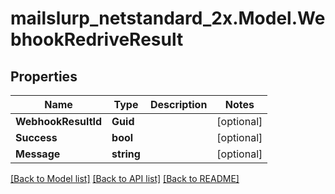 # mailslurp_netstandard_2x.Model.WebhookRedriveResult

## Properties

Name | Type | Description | Notes
------------ | ------------- | ------------- | -------------
**WebhookResultId** | **Guid** |  | [optional] 
**Success** | **bool** |  | [optional] 
**Message** | **string** |  | [optional] 

[[Back to Model list]](../README#documentation-for-models) [[Back to API list]](../README#documentation-for-api-endpoints) [[Back to README]](../README)

